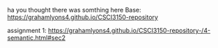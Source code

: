 ha you thought there was somthing here
Base:  https://grahamlyons4.github.io/CSCI3150-repository

assignment 1: https://grahamlyons4.github.io/CSCI3150-repository-/4-semantic.html#sec2

